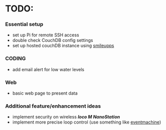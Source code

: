# TODO:

### Essential setup
- set up Pi for remote SSH access
- double check CouchDB config settings
- set up hosted couchDB instance using [smileupps][]

### CODING
- add email alert for low water levels

### Web
- basic web page to present data

### Additional feature/enhancement ideas
- implement security on wireless  ***loco M NanoStation***
- implement more precise loop control (use something like [eventmachine](http://javieracero.com/blog/starting-with-eventmachine-iv))



[smileupps]: https://www.smileupps.com/store/apps/couchdb